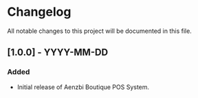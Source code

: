 # Changelog

All notable changes to this project will be documented in this file.

## [1.0.0] - YYYY-MM-DD
### Added
- Initial release of Aenzbi Boutique POS System.
